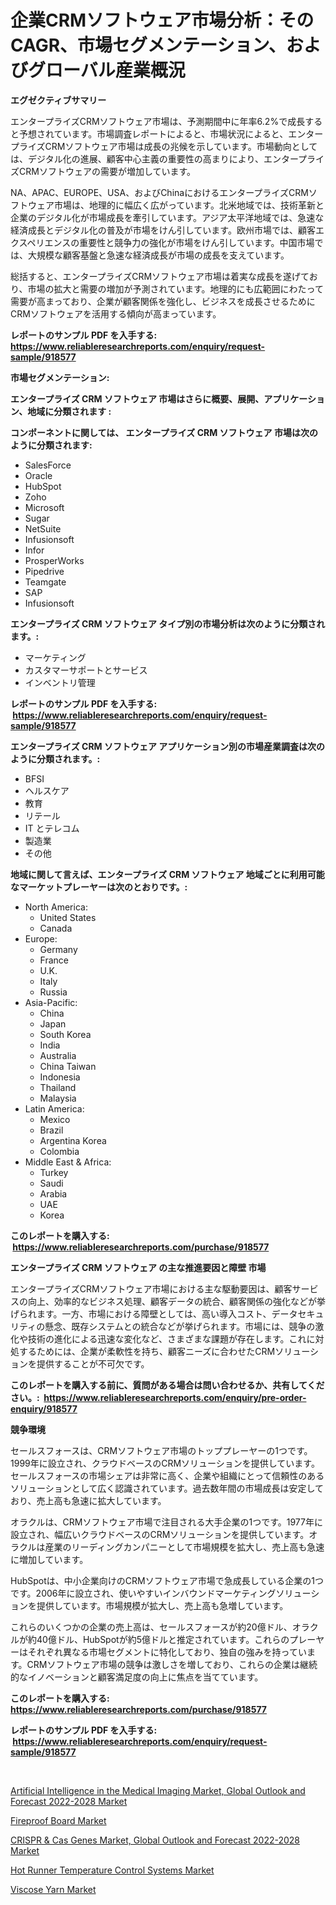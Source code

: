 <p><h1>企業CRMソフトウェア市場分析：そのCAGR、市場セグメンテーション、およびグローバル産業概況</h1></p><p><strong>エグゼクティブサマリー</strong></p>
<p><p>エンタープライズCRMソフトウェア市場は、予測期間中に年率6.2%で成長すると予想されています。市場調査レポートによると、市場状況によると、エンタープライズCRMソフトウェア市場は成長の兆候を示しています。市場動向としては、デジタル化の進展、顧客中心主義の重要性の高まりにより、エンタープライズCRMソフトウェアの需要が増加しています。</p><p>NA、APAC、EUROPE、USA、およびChinaにおけるエンタープライズCRMソフトウェア市場は、地理的に幅広く広がっています。北米地域では、技術革新と企業のデジタル化が市場成長を牽引しています。アジア太平洋地域では、急速な経済成長とデジタル化の普及が市場をけん引しています。欧州市場では、顧客エクスペリエンスの重要性と競争力の強化が市場をけん引しています。中国市場では、大規模な顧客基盤と急速な経済成長が市場の成長を支えています。</p><p>総括すると、エンタープライズCRMソフトウェア市場は着実な成長を遂げており、市場の拡大と需要の増加が予測されています。地理的にも広範囲にわたって需要が高まっており、企業が顧客関係を強化し、ビジネスを成長させるためにCRMソフトウェアを活用する傾向が高まっています。</p></p>
<p><strong>レポートのサンプル PDF を入手する: <a href="https://www.reliableresearchreports.com/enquiry/request-sample/918577">https://www.reliableresearchreports.com/enquiry/request-sample/918577</a></strong></p>
<p><strong>市場セグメンテーション:</strong></p>
<p><strong> エンタープライズ CRM ソフトウェア 市場はさらに概要、展開、アプリケーション、地域に分類されます :</strong></p>
<p><strong>コンポーネントに関しては、 エンタープライズ CRM ソフトウェア 市場は次のように分類されます: &nbsp;</strong></p>
<p><ul><li>SalesForce</li><li>Oracle</li><li>HubSpot</li><li>Zoho</li><li>Microsoft</li><li>Sugar</li><li>NetSuite</li><li>Infusionsoft</li><li>Infor</li><li>ProsperWorks</li><li>Pipedrive</li><li>Teamgate</li><li>SAP</li><li>Infusionsoft</li></ul></p>
<p><strong> エンタープライズ CRM ソフトウェア タイプ別の市場分析は次のように分類されます。:</strong></p>
<p><ul><li>マーケティング</li><li>カスタマーサポートとサービス</li><li>インベントリ管理</li></ul></p>
<p><strong>レポートのサンプル PDF を入手する: &nbsp;<a href="https://www.reliableresearchreports.com/enquiry/request-sample/918577">https://www.reliableresearchreports.com/enquiry/request-sample/918577</a></strong></p>
<p><strong> エンタープライズ CRM ソフトウェア アプリケーション別の市場産業調査は次のように分類されます。:</strong></p>
<p><ul><li>BFSI</li><li>ヘルスケア</li><li>教育</li><li>リテール</li><li>IT とテレコム</li><li>製造業</li><li>その他</li></ul></p>
<p><strong>地域に関して言えば、エンタープライズ CRM ソフトウェア 地域ごとに利用可能なマーケットプレーヤーは次のとおりです。:</strong></p>
<p><ul>
    <li>
        North America:
        <ul>
            <li>United States</li>
            <li>Canada</li>
        </ul>
    </li>
    <li>
        Europe:
        <ul>
            <li>Germany</li>
            <li>France</li>
            <li>U.K.</li>
            <li>Italy</li>
            <li>Russia</li>
        </ul>
    </li>
    <li>
        Asia-Pacific:
        <ul>
            <li>China</li>
            <li>Japan</li>
            <li>South Korea</li>
            <li>India</li>
            <li>Australia</li>
            <li>China Taiwan</li>
            <li>Indonesia</li>
            <li>Thailand</li>
            <li>Malaysia</li>
        </ul>
    </li>
    <li>
        Latin America:
        <ul>
            <li>Mexico</li>
            <li>Brazil</li>
            <li>Argentina Korea</li>
            <li>Colombia</li>
        </ul>
    </li>
    <li>
        Middle East & Africa:
        <ul>
            <li>Turkey</li>
            <li>Saudi</li>
            <li>Arabia</li>
            <li>UAE</li>
            <li>Korea</li>
        </ul>
    </li>
    </ul></p>
<p><strong>このレポートを購入する: &nbsp;<a href="https://www.reliableresearchreports.com/purchase/918577">https://www.reliableresearchreports.com/purchase/918577</a></strong></p>
<p><strong>エンタープライズ CRM ソフトウェア の主な推進要因と障壁 市場</strong></p>
<p><p>エンタープライズCRMソフトウェア市場における主な駆動要因は、顧客サービスの向上、効率的なビジネス処理、顧客データの統合、顧客関係の強化などが挙げられます。一方、市場における障壁としては、高い導入コスト、データセキュリティの懸念、既存システムとの統合などが挙げられます。市場には、競争の激化や技術の進化による迅速な変化など、さまざまな課題が存在します。これに対処するためには、企業が柔軟性を持ち、顧客ニーズに合わせたCRMソリューションを提供することが不可欠です。</p></p>
<p><strong>このレポートを購入する前に、質問がある場合は問い合わせるか、共有してください。:&nbsp; <a href="https://www.reliableresearchreports.com/enquiry/pre-order-enquiry/918577">https://www.reliableresearchreports.com/enquiry/pre-order-enquiry/918577</a></strong></p>
<p><strong>競争環境</strong></p>
<p><p>セールスフォースは、CRMソフトウェア市場のトッププレーヤーの1つです。1999年に設立され、クラウドベースのCRMソリューションを提供しています。セールスフォースの市場シェアは非常に高く、企業や組織にとって信頼性のあるソリューションとして広く認識されています。過去数年間の市場成長は安定しており、売上高も急速に拡大しています。</p><p>オラクルは、CRMソフトウェア市場で注目される大手企業の1つです。1977年に設立され、幅広いクラウドベースのCRMソリューションを提供しています。オラクルは産業のリーディングカンパニーとして市場規模を拡大し、売上高も急速に増加しています。</p><p>HubSpotは、中小企業向けのCRMソフトウェア市場で急成長している企業の1つです。2006年に設立され、使いやすいインバウンドマーケティングソリューションを提供しています。市場規模が拡大し、売上高も急増しています。</p><p>これらのいくつかの企業の売上高は、セールスフォースが約20億ドル、オラクルが約40億ドル、HubSpotが約5億ドルと推定されています。これらのプレーヤーはそれぞれ異なる市場セグメントに特化しており、独自の強みを持っています。CRMソフトウェア市場の競争は激しさを増しており、これらの企業は継続的なイノベーションと顧客満足度の向上に焦点を当てています。</p></p>
<p><strong>このレポートを購入する: &nbsp; <a href="https://www.reliableresearchreports.com/purchase/918577">https://www.reliableresearchreports.com/purchase/918577</a></strong></p>
<p><strong>レポートのサンプル PDF を入手する: &nbsp;<a href="https://www.reliableresearchreports.com/enquiry/request-sample/918577">https://www.reliableresearchreports.com/enquiry/request-sample/918577</a></strong><strong></strong></p>
<p>&nbsp;</p>
<p><p><a href="https://gentle-editor-9db.notion.site/Artificial-Intelligence-in-the-Medical-Imaging-Market-Global-Outlook-and-Forecast-2022-2028-Market--b36fa216f0db47a887413cc9e8fc64ce">Artificial Intelligence in the Medical Imaging Market, Global Outlook and Forecast 2022-2028 Market</a></p><p><a href="https://view.publitas.com/reportprime-1/fireproof-board-market-size-reflecting-a-forecast-till-2031-market-by-type-by-application-and-by-geography/">Fireproof Board Market</a></p><p><a href="https://military-diascia-e68.notion.site/CRISPR-Cas-Genes-Market-Global-Outlook-and-Forecast-2022-2028-Market-Size-Growing-and-Forecasted--25bd3f991a0e4a589169dd9a2632d9d2">CRISPR & Cas Genes Market, Global Outlook and Forecast 2022-2028 Market</a></p><p><a href="https://github.com/santosh758595/Market-Research-Report-List-3/blob/main/hot-runner-temperature-control-systems-market.md">Hot Runner Temperature Control Systems Market</a></p><p><a href="https://view.publitas.com/reportprime-1/viscose-yarn-market-provides-a-comprehensive-analysis-including-a-macro-overview-of-the-market-as-well-as-micro-details-such-as-market-size-and-competitive-landscape/">Viscose Yarn Market</a></p></p>